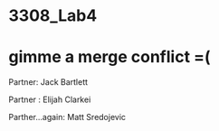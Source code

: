 # 3308_Lab4
gimme a merge conflict =(
=======
Partner: Jack Bartlett

Partner : Elijah Clarkei

Parther...again: Matt Sredojevic

